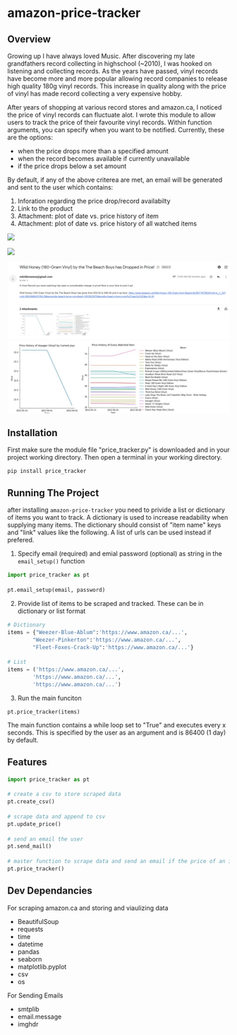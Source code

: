 # amazon-price-tracker

## Overview
Growing up I have always loved Music. After discovering my late grandfathers record collecting in highschool (~2010), I was hooked on listening and collecting records. As the years have passed, vinyl records have become more and more popular allowing record companies to release high quality 180g vinyl records. This increase in quality along with the price of vinyl has made record collecting a very expensive hobby. 

After years of shopping at various record stores and amazon.ca, I noticed the price of vinyl records can fluctuate alot. I wrote this module to allow users to track the price of their favourite vinyl records. Within function arguments, you can specify when you want to be notified. Currently, these are the options:

- when the price drops more than a specified amount
- when the record becomes available if currently unavailable
- if the price drops below a set amount

By default, if any of the above criterea are met, an email will be generated and sent to the user which contains:

1. Inforation regarding the price drop/record availabilty
2. Link to the product
3. Attachment: plot of date vs. price history of item
4. Attachment: plot of date vs. price history of all watched items

![](https://github.com/mitchelljbrown/amazon-price-tracker/tree/main/images/email_screenshot.png)

![](https://github.com/mitchelljbrown/amazon-price-tracker/tree/main/images/graph_screenshot.png)

![](images/email_screenshot.png)
![](images/graph_screenshot.png)

## Installation

First make sure the module file "price_tracker.py" is downloaded and in your project working directory. Then open a terminal in your working directory.

```console
pip install price_tracker
```

## Running The Project

after installing `amazon-price-tracker` you need to privide a list or dictionary of items you want to track. A dictionary is used to increase readability when supplying many items. The dictionary should consist of "item name" keys and "link" values like the following. A list of urls can be used instead if prefered. 

1. Specify email (required) and emial password (optional) as string in the `email_setup()` function

```python
import price_tracker as pt

pt.email_setup(email, password)
```
2. Provide list of items to be scraped and tracked. These can be in dictionary or list format

```python
# Dictionary
items = {"Weezer-Blue-Ablum":'https://www.amazon.ca/...',
        "Weezer-Pinkerton":'https://www.amazon.ca/...',
        "Fleet-Foxes-Crack-Up":'https://www.amazon.ca/...'}

# List
items = ('https://www.amazon.ca/...',
        'https://www.amazon.ca/...',
        'https://www.amazon.ca/...')
```

3. Run the main funciton
```
pt.price_tracker(items)
```
The main function contains a while loop set to "True" and executes every x seconds. This is specified by the user as an argument and is 86400 (1 day) by default.

## Features
```python
import price_tracker as pt

# create a csv to store scraped data
pt.create_csv()

# scrape data and append to csv
pt.update_price()

# send an email the user
pt.send_mail()

# master function to scrape data and send an email if the price of an item drops or becomes available
pt.price_tracker()
```

## Dev Dependancies

For scraping amazon.ca and storing and viaulizing data
- BeautifulSoup
- requests
- time
- datetime
- pandas
- seaborn
- matplotlib.pyplot
- csv
- os

For Sending Emails
- smtplib
- email.message
- imghdr
